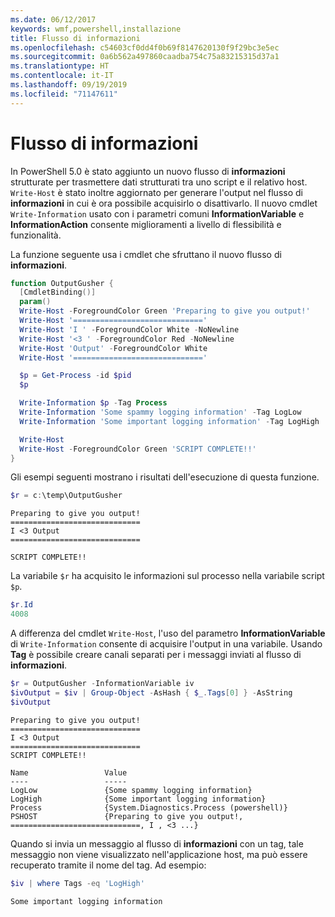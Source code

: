 ```yaml
---
ms.date: 06/12/2017
keywords: wmf,powershell,installazione
title: Flusso di informazioni
ms.openlocfilehash: c54603cf0dd4f0b69f8147620130f9f29bc3e5ec
ms.sourcegitcommit: 0a6b562a497860caadba754c75a83215315d37a1
ms.translationtype: HT
ms.contentlocale: it-IT
ms.lasthandoff: 09/19/2019
ms.locfileid: "71147611"
---
```

# <a name="information-stream"></a>Flusso di informazioni

In PowerShell 5.0 è stato aggiunto un nuovo flusso di **informazioni** strutturate per trasmettere dati strutturati tra uno script e il relativo host. `Write-Host` è stato inoltre aggiornato per generare l'output nel flusso di **informazioni** in cui è ora possibile acquisirlo o disattivarlo. Il nuovo cmdlet `Write-Information` usato con i parametri comuni **InformationVariable** e **InformationAction** consente miglioramenti a livello di flessibilità e funzionalità.

La funzione seguente usa i cmdlet che sfruttano il nuovo flusso di **informazioni**.

```powershell
function OutputGusher {
  [CmdletBinding()]
  param()
  Write-Host -ForegroundColor Green 'Preparing to give you output!'
  Write-Host '============================='
  Write-Host 'I ' -ForegroundColor White -NoNewline
  Write-Host '<3 ' -ForegroundColor Red -NoNewline
  Write-Host 'Output' -ForegroundColor White
  Write-Host '============================='

  $p = Get-Process -id $pid
  $p

  Write-Information $p -Tag Process
  Write-Information 'Some spammy logging information' -Tag LogLow
  Write-Information 'Some important logging information' -Tag LogHigh

  Write-Host
  Write-Host -ForegroundColor Green 'SCRIPT COMPLETE!!'
}
```

Gli esempi seguenti mostrano i risultati dell'esecuzione di questa funzione.

```powershell
$r = c:\temp\OutputGusher
```

```Output
Preparing to give you output!
=============================
I <3 Output
=============================

SCRIPT COMPLETE!!
```

La variabile `$r` ha acquisito le informazioni sul processo nella variabile script `$p`.

```powershell
$r.Id
4008
```

A differenza del cmdlet `Write-Host`, l'uso del parametro **InformationVariable** di `Write-Information` consente di acquisire l'output in una variabile. Usando **Tag** è possibile creare canali separati per i messaggi inviati al flusso di **informazioni**.

```powershell
$r = OutputGusher -InformationVariable iv
$ivOutput = $iv | Group-Object -AsHash { $_.Tags[0] } -AsString
$ivOutput
```

```Output
Preparing to give you output!
=============================
I <3 Output
=============================
SCRIPT COMPLETE!!

Name                 Value
----                 -----
LogLow               {Some spammy logging information}
LogHigh              {Some important logging information}
Process              {System.Diagnostics.Process (powershell)}
PSHOST               {Preparing to give you output!, =============================, I , <3 ...}
```

Quando si invia un messaggio al flusso di **informazioni** con un tag, tale messaggio non viene visualizzato nell'applicazione host, ma può essere recuperato tramite il nome del tag. Ad esempio:

```powershell
$iv | where Tags -eq 'LogHigh'
```

```Output
Some important logging information
```